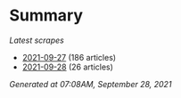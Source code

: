 # Summary
*Latest scrapes*
* [2021-09-27](https://github.com/nuuuwan/news_lk/blob/data/news_lk.2021-09-27.json) (186 articles)
* [2021-09-28](https://github.com/nuuuwan/news_lk/blob/data/news_lk.2021-09-28.json) (26 articles)

*Generated at 07:08AM, September 28, 2021*